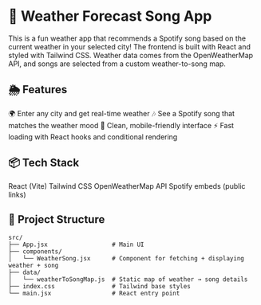 # 🎵 Weather Forecast Song App
This is a fun weather app that recommends a Spotify song based on the current weather in your selected city! The frontend is built with React and styled with Tailwind CSS. Weather data comes from the OpenWeatherMap API, and songs are selected from a custom weather-to-song map.


## 🌦️ Features
🌍 Enter any city and get real-time weather
🎶 See a Spotify song that matches the weather mood
📱 Clean, mobile-friendly interface
⚡ Fast loading with React hooks and conditional rendering

## 📦 Tech Stack
React (Vite)
Tailwind CSS
OpenWeatherMap API
Spotify embeds (public links)


## 🔧 Project Structure
```text
src/
├── App.jsx                  # Main UI
├── components/
│   └── WeatherSong.jsx      # Component for fetching + displaying weather + song
├── data/
│   └── weatherToSongMap.js  # Static map of weather → song details
├── index.css                # Tailwind base styles
└── main.jsx                 # React entry point









